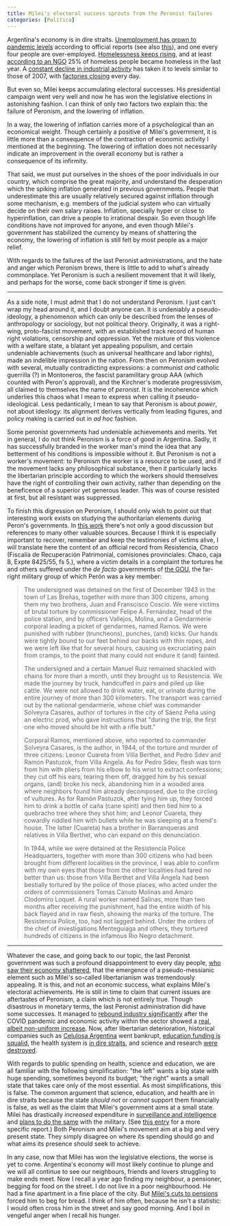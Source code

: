 ```yaml
---
title: Milei's electoral success sprouts from the Peronist failures
categories: [Política]
---
```


Argentina's economy is in dire straits. [Unemployment has grown to pandemic
levels](https://buenosairesherald.com/economics/unemployment-in-argentina-rises-to-7-9-the-highest-in-four-years)
according to official reports (see also
[this](https://www.batimes.com.ar/news/economy/economic-pick-up-fails-to-filter-through-to-argentinas-job-market.phtml#:~:text=Argentina%27s%20manufacturing%20industry%20also%20showed%20a%20significant%20decline%20%E2%80%93%204%2C162%20less%20jobs%20in%20March%20while%20there%20were%202%2C088%20less%20workers%20in%20agriculture%2C%20livestock%2C%20hunting%20and%20forestry%20and%201%2C185%20less%20in%20education.)),
and one every four people are over-employed. [Homelessness keeps
rising](https://www.reuters.com/world/americas/winter-deepens-misery-argentinas-poor-following-mileis-financial-cuts-2024-06-05/),
and at least [according to an
NGO](https://www.batimes.com.ar/news/argentina/quarter-of-rough-sleepers-in-buenos-aires-city-have-been-on-streets-for-less-than-year.phtml)
25% of homeless people became homeless in the last year. A [constant decline in
industrial
activity](https://www.plenglish.com/news/2025/08/18/argentine-industry-accumulates-four-months-of-decline/)
has taken it to levels similar to those of 2007, with [factories
closing](https://www.wsj.com/world/americas/argentina-is-losing-faith-in-mileis-free-market-revolution-9475ba42?gaa_at=eafs&gaa_n=ASWzDAiVd23n-aagDkO0_iZplWiCwK1tJds1QJDYm5btjrQUty5CRgQBxRwWDMx812I%3D&gaa_ts=68e04c0b&gaa_sig=LQ4yzqi4vT1PrrgyA6_fHONGxzSrvUX8UHyVVZ5tnqD8Z3K0yzIBZpmWeDdSlIPolnATI1blqqRcOV-wM1QBlA%3D%3D)
every day. 

But even so, Milei keeps accumulating electoral successes. His presidential
campaign went very well and now he has won the legislative elections in
astonishing fashion. I can think of only two factors two explain this: the
failure of Peronism, and the lowering of inflation. 

In a way, the lowering of inflation carries more of a psychological than an
economical weight. Though certainly a positive of Milei's government, it is
little more than a consequence of the contraction of economic activity I
mentioned at the beginning. The lowering of inflation does not necessarily
indicate an improvement in the overall economy but is rather a consequence of
its infirmity. 

That said, we must put ourselves in the shoes of the poor individuals in our
country, which comprise the great majority, and understand the desperation which
the spiking inflation generated in previous governments. People that
underestimate this are usually relatively secured against inflation through some
mechanism, e.g. members of the judicial system who can virtually decide on their
own salary raises. Inflation, specially hyper or close to hyperinflation, can
drive a people to irrational despair. So even though life conditions have not
improved for anyone, and even though Milei's government has stabilized the
currency by means of shattering the economy, the lowering of inflation is still
felt by most people as a major relief.

With regards to the failures of the last Peronist administrations, and the hate
and anger which Peronism brews, there is little to add to what's already
commonplace. Yet Peronism is such a resilient movement that it will likely, and
perhaps for the worse, come back stronger if time is given.

---

As a side note, I must admit that I do not understand Peronism. I just can't
wrap my head around it, and I doubt anyone can. It is undeniably a
pseudo-ideology, a phenomenon which can only be described from the lenses of
anthropology or sociology, but not political theory. Originally, it was a
right-wing, proto-fascist movement, with an established track record of human
right violations, censorship and oppression. Yet the mixture of this violence
with a welfare state, a blatant yet appealing populism, and certain undeniable
achievements (such as universal healthcare and labor rights), made an indelible
impression in the nation. From then on Peronism evolved with several, mutually
contradicting expressions: a communist *and* catholic guerrilla (?) in
Montoneros, the fascist paramilitary group AAA (which counted with Peron's
approval), and the Kirchner's moderate progressivism, all claimed to themselves
the name of *peronist*. It is the incoherence which underlies this chaos what I
mean to express when calling it pseudo-ideological. Less pedantically, I mean to
say that Peronism is about *power*, not about ideology: its alignment derives
vertically from leading figures, and policy making is carried out in *ad hoc*
fashion.

Some peronist governments had undeniable achievements and merits. Yet in
general, I do not think Peronism is a force of good in Argentina. Sadly, it has
successfully branded in the worker man's mind the idea that any betterment of
his conditions is impossible without it. But Peronism is not a worker's
movement: to Peronism the worker is a resource to be used, and if the movement
lacks any philosophical substance, then it particularly lacks the libertarian
principle according to which the workers should themselves have the right of
controlling their own activity, rather than depending on the beneficence of a
superior yet generous leader. This was of course resisted at first, but all
resistant was suppressed. 

To finish this digression on Peronism, I should only wish to point out that
interesting work exists on studying the authoritarian elements during Peron's
governments. In [this
work](https://www.criticapenal.com.ar/wp-content/uploads/numero3/cesano.pdf)
there's not only a good discussion but references to many other valuable
sources. Because I think it is especially important to recover, remember and
keep the testimonies of victims alive, I will translate here the content of an
official record from Resistencia, Chaco (Fiscalía de Recuperación Patrimonial,
comisiones provinciales: Chaco, caja 8, Expte 8425/55, fs 5.), where a victim
details in a complaint the tortures he and others suffered under the *de facto*
governments of [the
GOU](https://en.wikipedia.org/wiki/United_Officers%27_Group), the far-right
military group of which Perón was a key member:

>
>The undersigned was detained on the first of December 1943 in the town of Las
>Breñas, together with more than 300 citizens, among them my two brothers, Juan
>and Franscisco Coscio. We were victims of brutal torture by commissioner Felipe
>A. Fernández, head of the police station, and by officers Vallejos, Molina, and
>a Gendarmerie corporal leading a picket of gendarmes, named Ramos. We were
>punished with rubber (truncheons), punches, (and) kicks. Our hands were tightly
>bound to our feet behind our backs with thin ropes, and we were left like that
>for several hours, causing us excruciating pain from cramps, to the point that
>many could not endure it (and) fainted.
>
> The undersigned and a certain Manuel Ruiz remained shackled with chains for
> more than a month, until they brought us to Resistencia. We made the journey
> by truck, handcuffed in pairs and piled up like cattle. We were not allowed to
> drink water, eat, or urinate during the entire journey of more than 300
> kilometers. The transport was carried out by the national gendarmerie, whose
> chief was commander Solveyra Casares, author of tortures in the city of Sáenz
> Peña using an electric prod, who gave instructions that "during the trip, the
> first one who moved should be hit with a rifle butt."
> 
> Corporal Ramos, mentioned above, who reported to commander Solveyra Casares,
> is the author, in 1944, of the torture and murder of three citizens: Leonor
> Cuareta from Villa Berthet, and Pedro Sdev and Ramón Pastuzok, from Villa
> Angela. As for Pedro Sdev, flesh was torn from him with pliers from his elbow
> to his wrist to extract confessions; they cut off his ears, tearing them off,
> dragged him by his sexual organs, (and) broke his neck, abandoning him in a
> wooded area where neighbors found him already decomposed, due to the circling
> of vultures. As for Ramón Pastuzok, after tying him up, they forced him to
> drink a bottle of caña (cane spirit) and then tied him to a quebracho tree
> where they shot him; and Leonor Cuareta, they cowardly riddled him with
> bullets while he was sleeping at a friend's house. The latter (Cuareta) has a
> brother in Barranqueras and relatives in Villa Berthet, who can expand on this
> denunciation.
> 
> In 1944, while we were detained at the Resistencia Police Headquarters,
> together with more than 300 citizens who had been brought from different
> localities in the province, I was able to confirm with my own eyes that those
> from the other localities had fared no better than us: those from Villa
> Berthet and Villa Ángela had been bestially tortured by the police of those
> places, who acted under the orders of commissioners Tomas Canuto Molinas and
> Amaro Clodomiro Loquet. A rural worker named Salinas, more than two months
> after receiving the punishment, had the entire width of his back flayed and in
> raw flesh, showing the marks of the torture. The Resistencia Police, too, had
> not lagged behind. Under the orders of the chief of investigations Menteguiaga
> and others, they tortured hundreds of citizens in the infamous Rio Negro
> detachment.
>

--- 

Whatever the case, and going back to our topic, the last Peronist government was
such a profound disappointment to every day people, [who saw their economy
shattered](https://www.batimes.com.ar/news/economy/argentinas-inflation-hit-211-in-2023-fastest-gain-in-three-decades.phtml),
that the emergence of a pseudo-messianic element such as Milei's so-called
libertarianism was tremendously appealing. It is this, and not an economic
success, what explains Milei's electoral achievements. He is still in time to
claim that current issues are aftertastes of Peronism, a claim which is not
entirely true. Though disastrous in monetary terms, the last Peronist
administration did have some successes. It managed to [rebound industry
significantly](https://www.focus-economics.com/countries/argentina/#:~:text=17.5-,1.9)
after the COVID pandemic and economic activity within the sector showed a [real,
albeit non-uniform
increase](https://www.uia.org.ar/centro-de-estudios/4030/ceu-informe-industrial-no03-2023/).
Now, after libertarian deterioration, historical companies such as [Celulosa
Argentina](https://www.pulpapernews.com/20250903/16968/celulosa-argentina-files-bankruptcy-after-devastating-balance-sheet)
went bankrupt, [education funding is
squalid](https://www.batimes.com.ar/news/argentina/milei-vetoes-state-university-funding-bill-escalating-conflict-with-education-sector.phtml),
the health system is [in dire
straits](https://www.ap.org/news-highlights/spotlights/2025/argentines-reel-from-health-care-cutbacks-as-president-mileis-state-overhaul-mirrors-trumps/),
and science and research [were
destroyed](https://www.batimes.com.ar/news/argentina/mileis-chainsaw-slashes-funds-for-argentinas-science-and-research-institutes.phtml).

With regards to public spending on health, science and education, we are all
familiar with the following simplification: "the left" wants a big state with
huge spending, sometimes beyond its budget; "the right" wants a small state that
takes care only of the most essential. As most simplifications, this is false.
The common argument that science, education, and health are in dire straits
because the state *should not* or *cannot* support them financially is false, as
well as the claim that Milei's government aims at a small state. Milei has
drastically *increased* expenditure in [surveillance and
intelligence](https://www.batimes.com.ar/news/economy/milei-boosts-budget-of-argentinas-intelligence-services-by-73-billion-pesos.phtml)
and [plans to do the
same](https://www.economist.com/the-americas/2024/08/22/javier-milei-is-splurging-on-the-army)
with the military. (See [this
entry](https://slopezpereyra.github.io/2024-12-10-2024Represion/) for a more
specific report.) Both Peronism and Milei's movement aim at a big and very
present state. They simply disagree on where its spending should go and what
aims its presence should seek to achieve. 

In any case, now that Milei has won the legislative elections, the worse is yet
to come. Argentina's economy will most likely continue to plunge and we will all
continue to see our neighbours, friends and lovers struggling to make ends meet.
Now I recall a year ago finding my neighbour, a pensioner, begging for food on
the street. I do not live in a poor neighbourhood. He had a fine apartment in a
fine place of the city. But [Milei's cuts to
pensions](https://www.dw.com/en/argentinas-austerity-cuts-drive-pensioners-onto-the-streets/g-74254531)
forced him to beg for bread. I think of him often, because he isn't a statistic:
I would often cross him in the street and say good morning. And I boil in
vengeful anger when I recall his hunger.






